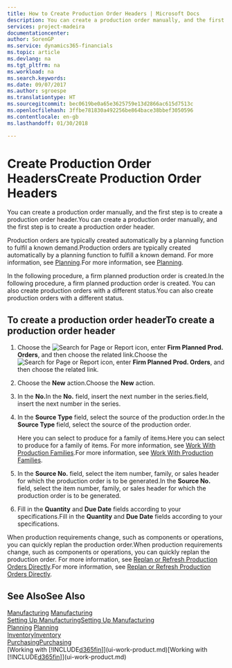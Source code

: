 ```yaml
---
title: How to Create Production Order Headers | Microsoft Docs
description: You can create a production order manually, and the first step is to create a production order header.
services: project-madeira
documentationcenter: 
author: SorenGP
ms.service: dynamics365-financials
ms.topic: article
ms.devlang: na
ms.tgt_pltfrm: na
ms.workload: na
ms.search.keywords: 
ms.date: 09/07/2017
ms.author: sgroespe
ms.translationtype: HT
ms.sourcegitcommit: bec0619be0a65e3625759e13d2866ac615d7513c
ms.openlocfilehash: 3ffbe781830a492256be864bace38bbef3050596
ms.contentlocale: en-gb
ms.lasthandoff: 01/30/2018

---
```

# <a name="create-production-order-headers"></a><span data-ttu-id="c3f1a-103">Create Production Order Headers</span><span class="sxs-lookup"><span data-stu-id="c3f1a-103">Create Production Order Headers</span></span>
<span data-ttu-id="c3f1a-104">You can create a production order manually, and the first step is to create a production order header.</span><span class="sxs-lookup"><span data-stu-id="c3f1a-104">You can create a production order manually, and the first step is to create a production order header.</span></span>

<span data-ttu-id="c3f1a-105">Production orders are typically created automatically by a planning function to fulfil a known demand.</span><span class="sxs-lookup"><span data-stu-id="c3f1a-105">Production orders are typically created automatically by a planning function to fulfill a known demand.</span></span> <span data-ttu-id="c3f1a-106">For more information, see [Planning](production-planning.md).</span><span class="sxs-lookup"><span data-stu-id="c3f1a-106">For more information, see [Planning](production-planning.md).</span></span>   

<span data-ttu-id="c3f1a-107">In the following procedure, a firm planned production order is created.</span><span class="sxs-lookup"><span data-stu-id="c3f1a-107">In the following procedure, a firm planned production order is created.</span></span> <span data-ttu-id="c3f1a-108">You can also create production orders with a different status.</span><span class="sxs-lookup"><span data-stu-id="c3f1a-108">You can also create production orders with a different status.</span></span>  

## <a name="to-create-a-production-order-header"></a><span data-ttu-id="c3f1a-109">To create a production order header</span><span class="sxs-lookup"><span data-stu-id="c3f1a-109">To create a production order header</span></span>  
1.  <span data-ttu-id="c3f1a-110">Choose the ![Search for Page or Report](media/ui-search/search_small.png "Search for Page or Report icon") icon, enter **Firm Planned Prod. Orders**, and then choose the related link.</span><span class="sxs-lookup"><span data-stu-id="c3f1a-110">Choose the ![Search for Page or Report](media/ui-search/search_small.png "Search for Page or Report icon") icon, enter **Firm Planned Prod. Orders**, and then choose the related link.</span></span>  
2.  <span data-ttu-id="c3f1a-111">Choose the **New** action.</span><span class="sxs-lookup"><span data-stu-id="c3f1a-111">Choose the **New** action.</span></span>  
3.  <span data-ttu-id="c3f1a-112">In the **No.**</span><span class="sxs-lookup"><span data-stu-id="c3f1a-112">In the **No.**</span></span> <span data-ttu-id="c3f1a-113">field, insert the next number in the series.</span><span class="sxs-lookup"><span data-stu-id="c3f1a-113">field, insert the next number in the series.</span></span>  
4.  <span data-ttu-id="c3f1a-114">In the **Source Type** field, select the source of the production order.</span><span class="sxs-lookup"><span data-stu-id="c3f1a-114">In the **Source Type** field, select the source of the production order.</span></span>

    <span data-ttu-id="c3f1a-115">Here you can select to produce for a family of items.</span><span class="sxs-lookup"><span data-stu-id="c3f1a-115">Here you can select to produce for a family of items.</span></span> <span data-ttu-id="c3f1a-116">For more information, see [Work With Production Families](production-how-work-family.md).</span><span class="sxs-lookup"><span data-stu-id="c3f1a-116">For more information, see [Work With Production Families](production-how-work-family.md).</span></span>
5.  <span data-ttu-id="c3f1a-117">In the **Source No.** field, select the item number, family, or sales header for which the production order is to be generated.</span><span class="sxs-lookup"><span data-stu-id="c3f1a-117">In the **Source No.** field, select the item number, family, or sales header for which the production order is to be generated.</span></span>  
6.  <span data-ttu-id="c3f1a-118">Fill in the **Quantity** and **Due Date** fields according to your specifications.</span><span class="sxs-lookup"><span data-stu-id="c3f1a-118">Fill in the **Quantity** and **Due Date** fields according to your specifications.</span></span>  

<span data-ttu-id="c3f1a-119">When production requirements change, such as components or operations, you can quickly replan the production order.</span><span class="sxs-lookup"><span data-stu-id="c3f1a-119">When production requirements change, such as components or operations, you can quickly replan the production order.</span></span> <span data-ttu-id="c3f1a-120">For more information, see [Replan or Refresh Production Orders Directly](production-how-to-replan-refresh-production-orders.md).</span><span class="sxs-lookup"><span data-stu-id="c3f1a-120">For more information, see [Replan or Refresh Production Orders Directly](production-how-to-replan-refresh-production-orders.md).</span></span> 

## <a name="see-also"></a><span data-ttu-id="c3f1a-121">See Also</span><span class="sxs-lookup"><span data-stu-id="c3f1a-121">See Also</span></span>  
<span data-ttu-id="c3f1a-122">[Manufacturing](production-manage-manufacturing.md)  </span><span class="sxs-lookup"><span data-stu-id="c3f1a-122">[Manufacturing](production-manage-manufacturing.md)  </span></span>  
[<span data-ttu-id="c3f1a-123">Setting Up Manufacturing</span><span class="sxs-lookup"><span data-stu-id="c3f1a-123">Setting Up Manufacturing</span></span>](production-configure-production-processes.md)  
<span data-ttu-id="c3f1a-124">[Planning](production-planning.md)    </span><span class="sxs-lookup"><span data-stu-id="c3f1a-124">[Planning](production-planning.md)    </span></span>  
[<span data-ttu-id="c3f1a-125">Inventory</span><span class="sxs-lookup"><span data-stu-id="c3f1a-125">Inventory</span></span>](inventory-manage-inventory.md)  
[<span data-ttu-id="c3f1a-126">Purchasing</span><span class="sxs-lookup"><span data-stu-id="c3f1a-126">Purchasing</span></span>](purchasing-manage-purchasing.md)  
<span data-ttu-id="c3f1a-127">[Working with [!INCLUDE[d365fin](includes/d365fin_md.md)]](ui-work-product.md)</span><span class="sxs-lookup"><span data-stu-id="c3f1a-127">[Working with [!INCLUDE[d365fin](includes/d365fin_md.md)]](ui-work-product.md)</span></span>

